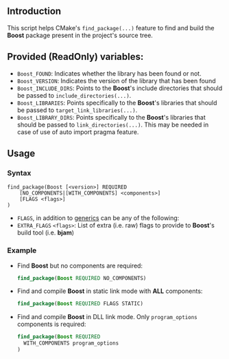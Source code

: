 ## Introduction
This script helps CMake's `find_package(...)` feature to find and build the
**Boost** package present in the project's source tree.

## Provided (ReadOnly) variables:
* `Boost_FOUND`:
    Indicates whether the library has been found or not.
* `Boost_VERSION`:
    Indicates the version of the library that has been found
* `Boost_INCLUDE_DIRS`:
    Points to the **Boost**'s include directories that should be passed to
    `include_directories(...)`.
* `Boost_LIBRARIES`:
    Points specifically to the **Boost**'s libraries that should be passed to
    `target_link_libraries(...)`.
* `Boost_LIBRARY_DIRS`:
    Points specifically to the **Boost**'s libraries that should be passed to 
    `link_directories(...)`.
    This may be needed in case of use of auto import pragma feature.

## Usage

### Syntax
```
find_package(Boost [<version>] REQUIRED
    [NO_COMPONENTS|[WITH_COMPONENTS] <components>]
    [FLAGS <flags>]
)
```
* `FLAGS`, in addition to [generics](../README.md#syntax) can be any of the
following:
 * `EXTRA_FLAGS` `<flags>`: List of extra (i.e. raw) flags to provide to
**Boost**'s build tool (i.e. **bjam**)

### Example
* Find **Boost** but no components are required:

    ```cmake
    find_package(Boost REQUIRED NO_COMPONENTS)
    ```
* Find and compile **Boost** in static link mode with **ALL** components:

    ```cmake
    find_package(Boost REQUIRED FLAGS STATIC)
    ```
* Find and compile **Boost** in DLL link mode. Only `program_options` components
is required:

    ```cmake
    find_package(Boost REQUIRED
      WITH_COMPONENTS program_options
    )
    ```
